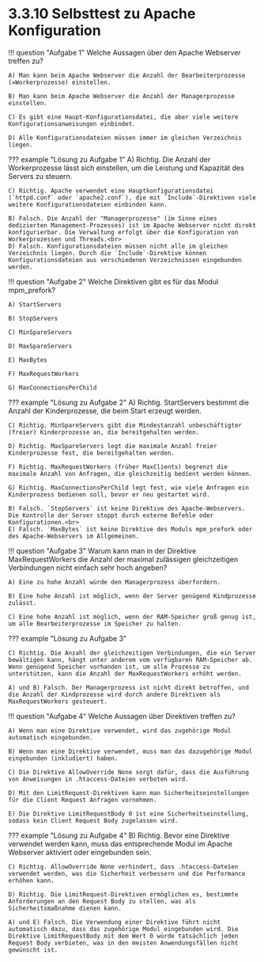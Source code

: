 # 3.3.10 Selbsttest zu Apache Konfiguration

!!! question "Aufgabe 1"
    Welche Aussagen über den Apache Webserver treffen zu?

    A) Man kann beim Apache Webserver die Anzahl der Bearbeiterprozesse (=Workerprozesse) einstellen.
    
    B) Man kann beim Apache Webserver die Anzahl der Managerprozesse einstellen.
    
    C) Es gibt eine Haupt-Konfigurationsdatei, die aber viele weitere Konfigurationsanweisungen einbindet.
    
    D) Alle Konfigurationsdateien müssen immer im gleichen Verzeichnis liegen.

??? example "Lösung zu Aufgabe 1"
    A) Richtig. Die Anzahl der Workerprozesse lässt sich einstellen, um die Leistung und Kapazität des Servers zu steuern.
    
    C) Richtig. Apache verwendet eine Hauptkonfigurationsdatei (`httpd.conf` oder `apache2.conf`), die mit `Include`-Direktiven viele weitere Konfigurationsdateien einbinden kann.
    
    B) Falsch. Die Anzahl der "Managerprozesse" (im Sinne eines dedizierten Management-Prozesses) ist im Apache Webserver nicht direkt konfigurierbar. Die Verwaltung erfolgt über die Konfiguration von Workerprozessen und Threads.<br>
    D) Falsch. Konfigurationsdateien müssen nicht alle im gleichen Verzeichnis liegen. Durch die `Include`-Direktive können Konfigurationsdateien aus verschiedenen Verzeichnissen eingebunden werden.

!!! question "Aufgabe 2"
    Welche Direktiven gibt es für das Modul mpm_prefork?

    A) StartServers
    
    B) StopServers
    
    C) MinSpareServers
    
    D) MaxSpareServers
    
    E) MaxBytes
    
    F) MaxRequestWorkers
    
    G) MaxConnectionsPerChild

??? example "Lösung zu Aufgabe 2"
    A) Richtig. StartServers bestimmt die Anzahl der Kinderprozesse, die beim Start erzeugt werden.
    
    C) Richtig. MinSpareServers gibt die Mindestanzahl unbeschäftigter (freier) Kinderprozesse an, die bereitgehalten werden.
    
    D) Richtig. MaxSpareServers legt die maximale Anzahl freier Kinderprozesse fest, die bereitgehalten werden.
    
    F) Richtig. MaxRequestWorkers (früher MaxClients) begrenzt die maximale Anzahl von Anfragen, die gleichzeitig bedient werden können.
    
    G) Richtig. MaxConnectionsPerChild legt fest, wie viele Anfragen ein Kinderprozess bedienen soll, bevor er neu gestartet wird.

    B) Falsch. `StopServers` ist keine Direktive des Apache-Webservers. Die Kontrolle der Server stoppt durch externe Befehle oder Konfigurationen.<br>
    E) Falsch. `MaxBytes` ist keine Direktive des Moduls mpm_prefork oder des Apache-Webservers im Allgemeinen.
   


!!! question "Aufgabe 3"
    Warum kann man in der Direktive MaxRequestWorkers die Anzahl der maximal zulässigen gleichzeitigen Verbindungen nicht einfach sehr hoch angeben?

    A) Eine zu hohe Anzahl würde den Managerprozess überfordern.
    
    B) Eine hohe Anzahl ist möglich, wenn der Server genügend Kindprozesse zulässt.
    
    C) Eine hohe Anzahl ist möglich, wenn der RAM-Speicher groß genug ist, um alle Bearbeiterprozesse im Speicher zu halten.

??? example "Lösung zu Aufgabe 3"
   
    C) Richtig. Die Anzahl der gleichzeitigen Verbindungen, die ein Server bewältigen kann, hängt unter anderem vom verfügbaren RAM-Speicher ab. Wenn genügend Speicher vorhanden ist, um alle Prozesse zu unterstützen, kann die Anzahl der MaxRequestWorkers erhöht werden.
    
    A) und B) Falsch. Der Managerprozess ist nicht direkt betroffen, und die Anzahl der Kindprozesse wird durch andere Direktiven als MaxRequestWorkers gesteuert.

!!! question "Aufgabe 4"
    Welche Aussagen über Direktiven treffen zu?

    A) Wenn man eine Direktive verwendet, wird das zugehörige Modul automatisch eingebunden.
    
    B) Wenn man eine Direktive verwendet, muss man das dazugehörige Modul eingebunden (inkludiert) haben.
    
    C) Die Direktive AllowOverride None sorgt dafür, dass die Ausführung von Anweisungen in .htaccess-Dateien verboten wird.
    
    D) Mit den LimitRequest-Direktiven kann man Sicherheitseinstellungen für die Client Request Anfragen vornehmen.
    
    E) Die Direktive LimitRequestBody 0 ist eine Sicherheitseinstellung, sodass kein Client Request Body zugelassen wird.

??? example "Lösung zu Aufgabe 4"
    B) Richtig. Bevor eine Direktive verwendet werden kann, muss das entsprechende Modul im Apache Webserver aktiviert oder eingebunden sein.
    
    C) Richtig. AllowOverride None verhindert, dass .htaccess-Dateien verwendet werden, was die Sicherheit verbessern und die Performance erhöhen kann.
    
    D) Richtig. Die LimitRequest-Direktiven ermöglichen es, bestimmte Anforderungen an den Request Body zu stellen, was als Sicherheitsmaßnahme dienen kann.
    
    A) und E) Falsch. Die Verwendung einer Direktive führt nicht automatisch dazu, dass das zugehörige Modul eingebunden wird. Die Direktive LimitRequestBody mit dem Wert 0 würde tatsächlich jeden Request Body verbieten, was in den meisten Anwendungsfällen nicht gewünscht ist.
